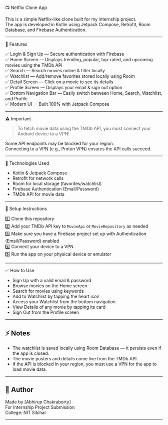  📺 Netflix Clone App

This is a simple Netflix-like clone built for my internship project.  
The app is developed in Kotlin using Jetpack Compose, Retrofit, Room Database, and Firebase Authentication.

---

🚀 Features

✅ Login & Sign Up — Secure authentication with Firebase  
✅ Home Screen — Displays trending, popular, top-rated, and upcoming movies using the TMDb API  
✅ Search — Search movies online & filter locally  
✅ Watchlist — Add/remove favorites stored locally using Room  
✅ Detail Screen — Click on a movie to see its details  
✅ Profile Screen — Displays your email & sign out option  
✅ Bottom Navigation Bar — Easily switch between Home, Search, Watchlist, and Profile  
✅ Modern UI — Built 100% with Jetpack Compose

---

 ⚠️ Important

> To fetch movie data using the TMDb API, you must connect your Android device to a VPN!

Some API endpoints may be blocked for your region.  
Connecting to a VPN (e.g., Proton VPN) ensures the API calls succeed.

---

 🔑 Technologies Used

- Kotlin & Jetpack Compose  
- Retrofit for network calls  
- Room for local storage (favorites/watchlist)  
- Firebase Authentication (Email/Password)  
- TMDb API for movie data

---

 🔗 Setup Instructions

1️⃣ Clone this repository  
2️⃣ Add your TMDb API key to `MovieApi` or `MovieRepository` as needed  
3️⃣ Make sure you have a Firebase project set up with Authentication (Email/Password) enabled  
4️⃣ Connect your device to a VPN  
5️⃣ Run the app on your physical device or emulator

---

 ✅ How to Use

- Sign Up with a valid email & password  
- Browse movies on the Home screen  
- Search for movies using keywords  
- Add to Watchlist by tapping the heart icon  
- Access your Watchlist from the bottom navigation  
- View Details of any movie by tapping its card  
- Sign Out from the Profile screen

---

## ⚡ Notes

- The watchlist is saved locally using Room Database — it persists even if the app is closed.
- The movie posters and details come live from the TMDb API.
- If the API is blocked in your region, you must use a VPN for the app to load movie data.

---

## 📧 Author

Made by [Abhirup Chakraborty]  
For Internship Project Submission  
College: NIT Silchar

---

